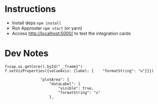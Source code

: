 # Instructions

- Install deps `npm install` 
- Run Approuter `npm start` (or yarn)
- Access <http://localhost:5000/> to test the integration cards


# Dev Notes

```
f=sap.ui.getCore().byId("__frame1")
f.setVizProperties({valueAxis: {label: {	"formatString": "u"}}})
```


```
				"plotArea": {
					"dataLabel": {
						"visible": true,
						"formatString": "u"
					},
```
